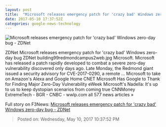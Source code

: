 ```yaml
---
layout: post
title:  "Microsoft releases emergency patch for 'crazy bad' Windows zero-day bug - ZDNet"
date: 2017-05-10 17:37:52Z
categories: google-news-technology
---
```


![Microsoft releases emergency patch for 'crazy bad' Windows zero-day bug - ZDNet](http://zdnet3.cbsistatic.com/hub/i/r/2017/05/09/67861615-5f72-4a74-bd47-2b910876a4d6/thumbnail/770x578/7954f20e1e7a9802f32a6392ee038ffe/building99redmondcampus2web.jpg)

ZDNet Microsoft releases emergency patch for 'crazy bad' Windows zero-day bug ZDNet building99redmondcampus2web.jpg Microsoft. Microsoft has released a patch rapidly developed to combat a severe zero-day vulnerability discovered only days ago. Late Monday, the Redmond giant issued a security advisory for CVE-2017-0290, a remote ... Microsoft to take on Amazon's Alexa and Google Home CNET Microsoft Has Google to Thank for Finding Major Zero-Day Vulnerability eWeek Microsoft's Nadella: It's up to us to keep dystopian scenarios from coming true CNNMoney ExtremeTech - BGR - CNBC - wwlp.com all 577 news articles »


Full story on F3News: [Microsoft releases emergency patch for 'crazy bad' Windows zero-day bug - ZDNet](http://www.f3nws.com/n/gDuxvE)

> Posted on: Wednesday, May 10, 2017 10:37:52 PM
